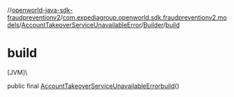 //[openworld-java-sdk-fraudpreventionv2](../../../../index.md)/[com.expediagroup.openworld.sdk.fraudpreventionv2.models](../../index.md)/[AccountTakeoverServiceUnavailableError](../index.md)/[Builder](index.md)/[build](build.md)

# build

[JVM]\

public final [AccountTakeoverServiceUnavailableError](../index.md)[build](build.md)()

